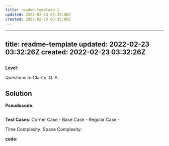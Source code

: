 ```yaml
---
title: readme-template-1
updated: 2022-02-23 03:35:06Z
created: 2022-02-23 03:35:06Z
---
```


---
title: readme-template
updated: 2022-02-23 03:32:26Z
created: 2022-02-23 03:32:26Z
---

## 

**Level**: 

Questions to Clarify:
Q.
A.


## Solution

**Pseudocode**:
```

```

**Test Cases**:
Corner Case -
Base Case - 
Regular Case - 

Time Complexity: 
Space Complexity: 

**code:**
```

```


